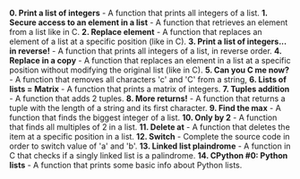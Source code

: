**0. Print a list of integers** - A function that prints all integers of a list.
**1. Secure access to an element in a list** - A function that retrieves an element from a list like in C.
**2. Replace element** - A function that replaces an element of a list at a specific position (like in C).
**3. Print a list of integers... in reverse!** - A function that prints all integers of a list, in reverse order.
**4. Replace in a copy** - A function that replaces an element in a list at a specific position without modifying the original list (like in C).
**5. Can you C me now?** - A function that removes all characters 'c' and 'C' from a string,
**6. Lists of lists = Matrix** - A function that prints a matrix of integers.
**7. Tuples addition** - A function that adds 2 tuples.
**8. More returns!** - A function that returns a tuple with the length of a string and its first character.
**9. Find the max** - A function that finds the biggest integer of a list.
**10. Only by 2** - A function that finds all multiples of 2 in a list.
**11. Delete at** - A function that deletes the item at a specific position in a list.
**12. Switch** - Complete the source code in order to switch value of 'a' and 'b'.
**13. Linked list plaindrome** - A function in C that checks if a singly linked list is a palindrome.
**14. CPython #0: Python lists** - A function that prints some basic info about Python lists.
